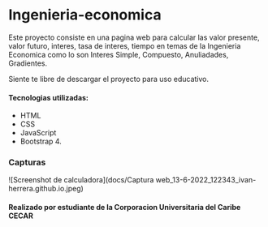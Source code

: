 # Ingenieria-economica

Este proyecto consiste en una pagina web para calcular las valor presente, valor futuro, interes, tasa de interes, tiempo en temas de la Ingenieria Economica como lo son Interes Simple, Compuesto, Anuliadades, Gradientes.

Siente te libre de descargar el proyecto para uso educativo. 

#### Tecnologias utilizadas:
- HTML
- CSS
- JavaScript
- Bootstrap 4.

### Capturas 

![Screenshot de calculadora](docs/Captura web_13-6-2022_122343_ivan-herrera.github.io.jpeg)

#### Realizado por estudiante de la Corporacion Universitaria del Caribe CECAR
